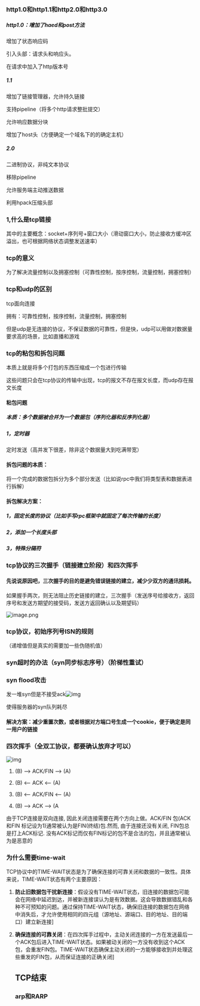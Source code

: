 ### http1.0和http1.1和http2.0和http3.0

##### http1.0：增加了haed和post方法

增加了状态响应码

引入头部：请求头和响应头。

在请求中加入了http版本号

##### 1.1

增加了链接管理器，允许持久链接

支持pipeline（将多个http请求整批提交）

允许响应数据分块

增加了host头（方便确定一个域名下的的确定主机）

##### 2.0

二进制协议，非纯文本协议

移除pipeline

允许服务端主动推送数据

利用hpack压缩头部

### 1,什么是tcp链接

其中的主要概念：socket+序列号+窗口大小（滑动窗口大小，防止接收方缓冲区溢出，也可根据网络状态调整发送速率）

### tcp的意义

为了解决流量控制以及拥塞控制（可靠性控制，按序控制，流量控制，拥塞控制）


### tcp和udp的区别

tcp面向连接

拥有：可靠性控制，按序控制，流量控制，拥塞控制

但是udp是无连接的协议，不保证数据的可靠性，但是快，udp可以用做对数据量要求高的场景，比如直播和游戏

### tcp的粘包和拆包问题

本质上就是将多个打包的东西压缩成一个包进行传输

这些问题只会在tcp协议的传输中出现，tcp的报文不存在报文长度，而udp存在报文长度

#### 粘包问题

##### 本质：多个数据被合并为一个数据包（序列化器和反序列化器）

##### 1，定时器

定时发送（高并发下很差，除非这个数据量大到吃满带宽）

#### 拆包问题的本质：

将一个完成的数据包拆分为多个部分发送（比如说rpc中我们将类型表和数据表进行拆解）

#### 拆包解决方案：

##### 1，固定长度的协议（比如手写rpc框架中就固定了每次传输的长度）

##### 2，添加一个长度头部

##### 3，特殊分隔符





### tcp协议的三次握手（链接建立阶段）和四次挥手

#### 先说说原因吧，三次握手的目的是避免错误链接的建立，减少少双方的通讯损耗。

如果握手两次，则无法阻止历史链接的建立，三次握手（发送序号给接收方，返回序号和发送方期望的接受码，发送方返回确认以及期望码）

![image.png](https://pic.code-nav.cn/mianshiya/question_picture/1772087337535152129/3Op5Vs3X_image_mianshiya.png)

### tcp协议，初始序列号ISN的规则

（递增值但是真实的需要加一些伪随机值）

### syn超时的办法（syn同步标志序号）（阶梯性重试）

### syn flood攻击

发一堆syn但是不接受ack![img](https://pic.code-nav.cn/mianshiya/question_picture/1772087337535152129/jBm3f6pv_8d87a3e7-9485-403f-a81c-0a55812e668b_mianshiya.png)

使得服务器的syn队列耗尽

#### 解决方案：减少重置次数，或者根据对方端口号生成一个cookie，便于确定是同一用户的链接

### 四次挥手（全双工协议，都要确认放弃才可以）

![img](https://pic.code-nav.cn/mianshiya/question_picture/1772087337535152129/VOHEPDBA_1a4be4e4-fd2a-4a90-a757-0dbbad90a633_mianshiya.png)

1. (B) --> ACK/FIN --> (A)

2. (B) <-- ACK <-- (A)

3. (B) <-- ACK/FIN <-- (A)

4. (B) --> ACK --> (A

由于TCP连接是双向连接, 因此关闭连接需要在两个方向上做。ACK/FIN 包(ACK 和FIN 标记设为1)通常被认为是FIN(终结)包.然而, 由于连接还没有关闭, FIN包总是打上ACK标记. 没有ACK标记而仅有FIN标记的包不是合法的包，并且通常被认为是恶意的

### 为什么需要time-wait

TCP协议中的TIME-WAIT状态是为了确保连接的可靠关闭和数据的一致性。具体来说，TIME-WAIT状态有两个主要原因：

1. **防止旧数据包干扰新连接**：假设没有TIME-WAIT状态，旧连接的数据包可能会在网络中延迟到达，并被新连接误认为是有效数据。这会导致数据错乱和各种不可预知的问题。通过保持TIME-WAIT状态，确保旧连接的数据包在网络中消失后，才允许使用相同的四元组（源地址、源端口、目的地址、目的端口）建立新连接]

2. **确保连接的可靠关闭**：在四次挥手过程中，主动关闭连接的一方在发送最后一个ACK包后进入TIME-WAIT状态。如果被动关闭的一方没有收到这个ACK包，会重发FIN包。TIME-WAIT状态确保主动关闭的一方能够接收到并处理这些重发的FIN包，从而保证连接的正确关闭]

   ## TCP结束

   ### arp和RARP
